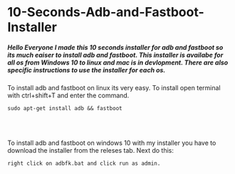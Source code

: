 ![]()

# 10-Seconds-Adb-and-Fastboot-Installer
##### Hello Everyone I made this 10 seconds installer for adb and fastboot so its much eaiser to install adb and fastboot. This installer is availabe for all os from Windows 10 to linux and mac is in devlopment. There are also specific instructions to use the installer for each os. 


To install adb and fastboot on linux its very easy. To install open terminal with ctrl+shift+T and enter the command.
<br>
```
sudo apt-get install adb && fastboot
```
<br>
<br>


To install adb and fastboot on windows 10 with my installer you have to download the installer from the releses tab. Next do this:
<br>
```
right click on adbfk.bat and click run as admin.
```
